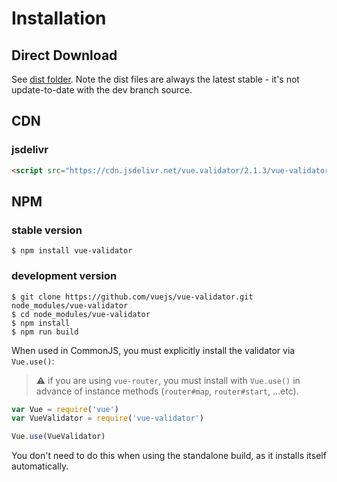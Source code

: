 # Installation

## Direct Download

See [dist folder](https://github.com/vuejs/vue-validator/tree/dev/dist). Note the dist files are always the latest stable - it's not update-to-date with the dev branch source.

## CDN

### jsdelivr

```html
<script src="https://cdn.jsdelivr.net/vue.validator/2.1.3/vue-validator.min.js"></script>
```

## NPM

### stable version

    $ npm install vue-validator

### development version

    $ git clone https://github.com/vuejs/vue-validator.git node_modules/vue-validator
    $ cd node_modules/vue-validator
    $ npm install
    $ npm run build

When used in CommonJS, you must explicitly install the validator via `Vue.use()`:

> :warning: if you are using `vue-router`, you must install with `Vue.use()` in advance of instance methods (`router#map`, `router#start`, ...etc).

```javascript
var Vue = require('vue')
var VueValidator = require('vue-validator')

Vue.use(VueValidator)
```

You don't need to do this when using the standalone build, as it installs itself automatically.
